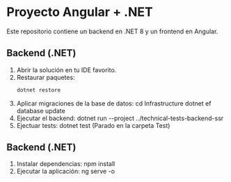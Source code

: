 # Proyecto Angular + .NET

Este repositorio contiene un backend en .NET 8 y un frontend en Angular.

## Backend (.NET)

1. Abrir la solución en tu IDE favorito.
2. Restaurar paquetes:
    ```bash
    dotnet restore
3. Aplicar migraciones de la base de datos:
    cd Infrastructure
    dotnet ef database update
4. Ejecutar el backend:
    dotnet run --project ../technical-tests-backend-ssr
5. Ejectuar tests:
    dotnet test (Parado en la carpeta Test)

## Backend (.NET)

1. Instalar dependencias:
    npm install
2. Ejecutar la aplicación:
    ng serve -o

